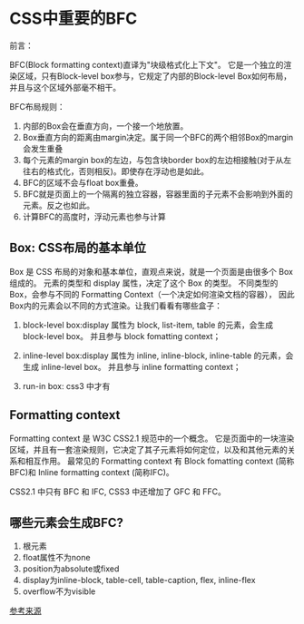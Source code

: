  # CSS中重要的BFC
 
前言：

BFC(Block formatting context)直译为"块级格式化上下文"。
它是一个独立的渲染区域，只有Block-level box参与，它规定了内部的Block-level Box如何布局，并且与这个区域外部毫不相干。

BFC布局规则：
1. 内部的Box会在垂直方向，一个接一个地放置。
1. Box垂直方向的距离由margin决定。属于同一个BFC的两个相邻Box的margin会发生重叠
1. 每个元素的margin box的左边，与包含块border box的左边相接触(对于从左往右的格式化，否则相反)。即使存在浮动也是如此。
1. BFC的区域不会与float box重叠。
1. BFC就是页面上的一个隔离的独立容器，容器里面的子元素不会影响到外面的元素。反之也如此。
1. 计算BFC的高度时，浮动元素也参与计算

## Box: CSS布局的基本单位
Box 是 CSS 布局的对象和基本单位，直观点来说，就是一个页面是由很多个 Box 组成的。
元素的类型和 display 属性，决定了这个 Box 的类型。
不同类型的 Box，会参与不同的 Formatting Context（一个决定如何渲染文档的容器），
因此Box内的元素会以不同的方式渲染。让我们看看有哪些盒子：
 
1. block-level box:display 
属性为 block, list-item, table 的元素，会生成 block-level box。
并且参与 block fomatting context；

1. inline-level box:display 
属性为 inline, inline-block, inline-table 的元素，会生成 inline-level box。
并且参与 inline formatting context；

1. run-in box: css3 中才有
 
## Formatting context
Formatting context 是 W3C CSS2.1 规范中的一个概念。
它是页面中的一块渲染区域，并且有一套渲染规则，它决定了其子元素将如何定位，以及和其他元素的关系和相互作用。
最常见的 Formatting context 有 Block fomatting context (简称BFC)和 Inline formatting context (简称IFC)。
 
CSS2.1 中只有 BFC 和 IFC, CSS3 中还增加了 GFC 和 FFC。

## 哪些元素会生成BFC?
1. 根元素
1. float属性不为none
1. position为absolute或fixed
1. display为inline-block, table-cell, table-caption, flex, inline-flex
1. overflow不为visible

[参考来源](http://www.cnblogs.com/lhb25/p/inside-block-formatting-ontext.html)
 
 